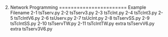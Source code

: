 02. Network Programming
=======================
Example	Filename
2-1	tsTserv.py
2-2	tsTserv3.py
2-3	tsTclnt.py
2-4	tsTclnt3.py
2-5	tsTclntV6.py
2-6	tsUserv.py
2-7	tsUclnt.py
2-8	tsTservSS.py
2-9	tsTclntSS.py
2-10	tsTservTW.py
2-11	tsTclntTW.py
extra	tsTservV6.py
extra	tsTserv3V6.py

